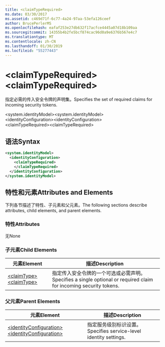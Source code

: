 ```yaml
---
title: <claimTypeRequired>
ms.date: 03/30/2017
ms.assetid: c469d71f-6c77-4a24-97aa-53efa126ceef
author: BrucePerlerMS
ms.openlocfilehash: eafaf253e27db632f17acfce4445a07d18b109aa
ms.sourcegitcommit: 14355b4b2fe5bcf874cac96d0a9e6376b567e4c7
ms.translationtype: MT
ms.contentlocale: zh-CN
ms.lasthandoff: 01/30/2019
ms.locfileid: "55277443"
---
```

# <a name="claimtyperequired"></a><span data-ttu-id="d1e96-101">\<claimTypeRequired></span><span class="sxs-lookup"><span data-stu-id="d1e96-101">\<claimTypeRequired></span></span>
<span data-ttu-id="d1e96-102">指定必需的传入安全令牌的声明集。</span><span class="sxs-lookup"><span data-stu-id="d1e96-102">Specifies the set of required claims for incoming security tokens.</span></span>  
  
 <span data-ttu-id="d1e96-103">\<system.identityModel></span><span class="sxs-lookup"><span data-stu-id="d1e96-103">\<system.identityModel></span></span>  
<span data-ttu-id="d1e96-104">\<identityConfiguration></span><span class="sxs-lookup"><span data-stu-id="d1e96-104">\<identityConfiguration></span></span>  
<span data-ttu-id="d1e96-105">\<claimTypeRequired></span><span class="sxs-lookup"><span data-stu-id="d1e96-105">\<claimTypeRequired></span></span>  
  
## <a name="syntax"></a><span data-ttu-id="d1e96-106">语法</span><span class="sxs-lookup"><span data-stu-id="d1e96-106">Syntax</span></span>  
  
```xml  
<system.identityModel>  
  <identityConfiguration>  
    <claimTypeRequired>  
    </claimTypeRequired>  
  </identityConfiguration>  
</system.identityModel>  
```  
  
## <a name="attributes-and-elements"></a><span data-ttu-id="d1e96-107">特性和元素</span><span class="sxs-lookup"><span data-stu-id="d1e96-107">Attributes and Elements</span></span>  
 <span data-ttu-id="d1e96-108">下列各节描述了特性、子元素和父元素。</span><span class="sxs-lookup"><span data-stu-id="d1e96-108">The following sections describe attributes, child elements, and parent elements.</span></span>  
  
### <a name="attributes"></a><span data-ttu-id="d1e96-109">特性</span><span class="sxs-lookup"><span data-stu-id="d1e96-109">Attributes</span></span>  
 <span data-ttu-id="d1e96-110">无</span><span class="sxs-lookup"><span data-stu-id="d1e96-110">None</span></span>  
  
### <a name="child-elements"></a><span data-ttu-id="d1e96-111">子元素</span><span class="sxs-lookup"><span data-stu-id="d1e96-111">Child Elements</span></span>  
  
|<span data-ttu-id="d1e96-112">元素</span><span class="sxs-lookup"><span data-stu-id="d1e96-112">Element</span></span>|<span data-ttu-id="d1e96-113">描述</span><span class="sxs-lookup"><span data-stu-id="d1e96-113">Description</span></span>|  
|-------------|-----------------|  
|[<span data-ttu-id="d1e96-114">\<claimType></span><span class="sxs-lookup"><span data-stu-id="d1e96-114">\<claimType></span></span>](../../../../../docs/framework/configure-apps/file-schema/windows-identity-foundation/claimtype.md)|<span data-ttu-id="d1e96-115">指定传入安全令牌的一个可选或必需声明。</span><span class="sxs-lookup"><span data-stu-id="d1e96-115">Specifies a single optional or required claim for incoming security tokens.</span></span>|  
  
### <a name="parent-elements"></a><span data-ttu-id="d1e96-116">父元素</span><span class="sxs-lookup"><span data-stu-id="d1e96-116">Parent Elements</span></span>  
  
|<span data-ttu-id="d1e96-117">元素</span><span class="sxs-lookup"><span data-stu-id="d1e96-117">Element</span></span>|<span data-ttu-id="d1e96-118">描述</span><span class="sxs-lookup"><span data-stu-id="d1e96-118">Description</span></span>|  
|-------------|-----------------|  
|[<span data-ttu-id="d1e96-119">\<identityConfiguration></span><span class="sxs-lookup"><span data-stu-id="d1e96-119">\<identityConfiguration></span></span>](../../../../../docs/framework/configure-apps/file-schema/windows-identity-foundation/identityconfiguration.md)|<span data-ttu-id="d1e96-120">指定服务级别标识设置。</span><span class="sxs-lookup"><span data-stu-id="d1e96-120">Specifies service-level identity settings.</span></span>|
